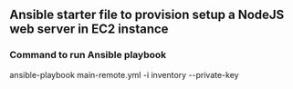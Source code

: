 ## Ansible starter file to provision setup a NodeJS web server in EC2 instance

### Command to run Ansible playbook
ansible-playbook main-remote.yml -i inventory --private-key <path to private key>
